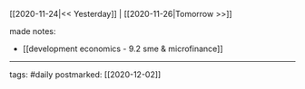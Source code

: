 [[2020-11-24|<< Yesterday]] | [[2020-11-26|Tomorrow >>]]

made notes:
- [[development economics - 9.2 sme & microfinance]]

___
tags: #daily
postmarked: [[2020-12-02]]

